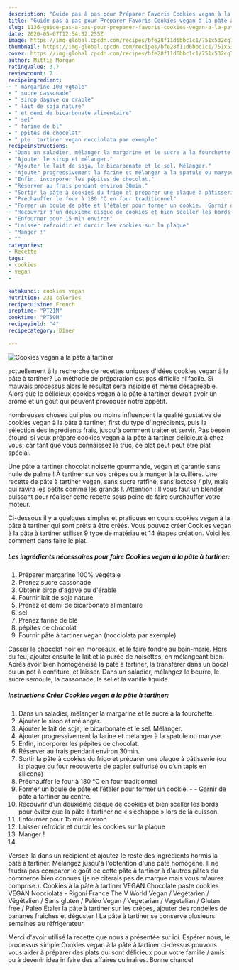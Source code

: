 ```yaml
---
description: "Guide pas à pas pour Préparer Favoris Cookies vegan à la pâte à tartiner"
title: "Guide pas à pas pour Préparer Favoris Cookies vegan à la pâte à tartiner"
slug: 1136-guide-pas-a-pas-pour-preparer-favoris-cookies-vegan-a-la-pate-a-tartiner
date: 2020-05-07T12:54:32.255Z
image: https://img-global.cpcdn.com/recipes/bfe28f11d6bbc1c1/751x532cq70/cookies-vegan-a-la-pate-a-tartiner-photo-principale-de-la-recette.jpg
thumbnail: https://img-global.cpcdn.com/recipes/bfe28f11d6bbc1c1/751x532cq70/cookies-vegan-a-la-pate-a-tartiner-photo-principale-de-la-recette.jpg
cover: https://img-global.cpcdn.com/recipes/bfe28f11d6bbc1c1/751x532cq70/cookies-vegan-a-la-pate-a-tartiner-photo-principale-de-la-recette.jpg
author: Mittie Morgan
ratingvalue: 3.7
reviewcount: 7
recipeingredient:
- " margarine 100 vgtale"
- " sucre cassonade"
- " sirop dagave ou drable"
- " lait de soja nature"
- " et demi de bicarbonate alimentaire"
- " sel"
- " farine de bl"
- " ppites de chocolat"
- " pte  tartiner vegan nocciolata par exemple"
recipeinstructions:
- "Dans un saladier, mélanger la margarine et le sucre à la fourchette."
- "Ajouter le sirop et mélanger."
- "Ajouter le lait de soja, le bicarbonate et le sel. Mélanger."
- "Ajouter progressivement la farine et mélanger à la spatule ou maryse."
- "Enfin, incorporer les pépites de chocolat."
- "Réserver au frais pendant environ 30min."
- "Sortir la pâte à cookies du frigo et préparer une plaque à pâtisserie (ou la plaque du four recouverte de papier sulfurisé ou d’un tapis en silicone)"
- "Préchauffer le four à 180 °C en four traditionnel"
- "Former un boule de pâte et l’étaler pour former un cookie.  Garnir de pâte à tartiner au centre."
- "Recouvrir d’un deuxième disque de cookies et bien sceller les bords pour éviter que la pâte à tartiner ne « s’échappe » lors de la cuisson."
- "Enfourner pour 15 min environ"
- "Laisser refroidir et durcir les cookies sur la plaque"
- "Manger !"
- ""
categories:
- Recette
tags:
- cookies
- vegan
- 

katakunci: cookies vegan  
nutrition: 231 calories
recipecuisine: French
preptime: "PT21M"
cooktime: "PT59M"
recipeyield: "4"
recipecategory: Dîner

---
```



![Cookies vegan à la pâte à tartiner](https://img-global.cpcdn.com/recipes/bfe28f11d6bbc1c1/751x532cq70/cookies-vegan-a-la-pate-a-tartiner-photo-principale-de-la-recette.jpg)

actuellement à la recherche de recettes uniques d'idées cookies vegan à la pâte à tartiner? La méthode de préparation est pas difficile ni facile. Si mauvais processus alors le résultat sera insipide et même désagréable. Alors que le délicieux cookies vegan à la pâte à tartiner devrait avoir un arôme et un goût qui peuvent provoquer notre appétit.

nombreuses choses qui plus ou moins influencent la qualité gustative de cookies vegan à la pâte à tartiner, first du type d'ingrédients, puis la sélection des ingrédients frais, jusqu'à comment traiter et servir. Pas besoin étourdi si veux prépare cookies vegan à la pâte à tartiner délicieux à chez vous, car tant que vous connaissez le truc, ce plat peut peut être plat spécial.

Une pâte à tartiner chocolat noisette gourmande, vegan et garantie sans huile de palme ! À tartiner sur vos crêpes ou à manger à la cuillère. Une recette de pâte à tartiner vegan, sans sucre raffiné, sans lactose / plv, mais qui ravira les petits comme les grands !. Attention : Il vous faut un blender puissant pour réaliser cette recette sous peine de faire surchauffer votre moteur.


Ci-dessous il y a quelques simples et pratiques en cours cookies vegan à la pâte à tartiner qui sont prêts à être créés. Vous pouvez créer Cookies vegan à la pâte à tartiner utiliser 9 type de matériau et 14 étapes création. Voici les comment dans faire le plat.

<!--inarticleads1-->

##### Les ingrédients nécessaires pour faire Cookies vegan à la pâte à tartiner:

1. Préparer  margarine 100% végétale
1. Prenez  sucre cassonade
1. Obtenir  sirop d&#39;agave ou d&#39;érable
1. Fournir  lait de soja nature
1. Prenez  et demi de bicarbonate alimentaire
1.   sel
1. Prenez  farine de blé
1.   pépites de chocolat
1. Fournir  pâte à tartiner vegan (nocciolata par exemple)


Casser le chocolat noir en morceaux, et le faire fondre au bain-marie. Hors du feu, ajouter ensuite le lait et la purée de noisettes, en mélangeant bien. Après avoir bien homogénéisé la pâte à tartiner, la transférer dans un bocal ou un pot à confiture, et laisser. Dans un saladier, mélangez le beurre, le sucre semoule, la cassonade, le sel et la vanille liquide. 

<!--inarticleads2-->

##### Instructions Créer Cookies vegan à la pâte à tartiner:

1. Dans un saladier, mélanger la margarine et le sucre à la fourchette.
1. Ajouter le sirop et mélanger.
1. Ajouter le lait de soja, le bicarbonate et le sel. Mélanger.
1. Ajouter progressivement la farine et mélanger à la spatule ou maryse.
1. Enfin, incorporer les pépites de chocolat.
1. Réserver au frais pendant environ 30min.
1. Sortir la pâte à cookies du frigo et préparer une plaque à pâtisserie (ou la plaque du four recouverte de papier sulfurisé ou d’un tapis en silicone)
1. Préchauffer le four à 180 °C en four traditionnel
1. Former un boule de pâte et l’étaler pour former un cookie. -  - Garnir de pâte à tartiner au centre.
1. Recouvrir d’un deuxième disque de cookies et bien sceller les bords pour éviter que la pâte à tartiner ne « s’échappe » lors de la cuisson.
1. Enfourner pour 15 min environ
1. Laisser refroidir et durcir les cookies sur la plaque
1. Manger !
1. 


Versez-la dans un récipient et ajoutez le reste des ingrédients hormis la pâte à tartiner. Mélangez jusqu&#39;à l&#39;obtention d&#39;une pâte homogène. Il ne faudra pas comparer le goût de cette pâte à tartiner à d&#39;autres pâtes du commerce bien connues (je ne citerais pas de marque mais vous m&#39;aurez comprise.). Cookies à la pâte à tartiner VEGAN Chocolate paste cookies VEGAN Nocciolata - Rigoni France The V World Vegan / Végétarien / Végétalien / Sans gluten / Paléo Vegan / Vegetarian / Vegetalian / Gluten free / Paleo Étaler la pâte à tartiner sur les crêpes, ajouter des rondelles de bananes fraiches et déguster ! La pâte à tartiner se conserve plusieurs semaines au réfrigérateur. 


Merci d'avoir utilisé la recette que nous a présentée sur ici. Espérer nous, le processus simple Cookies vegan à la pâte à tartiner ci-dessus pouvons vous aider à préparer des plats qui sont délicieux pour votre famille / amis ou à devenir idea in faire des affaires culinaires. Bonne chance!
